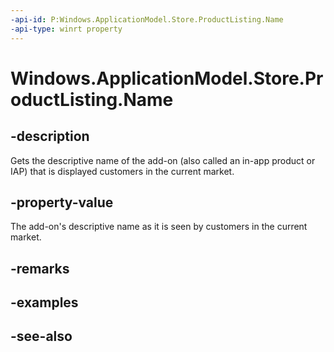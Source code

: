 ----api-id: P:Windows.ApplicationModel.Store.ProductListing.Name
-api-type: winrt property
---<!-- Property syntaxpublic string Name { get; }--># Windows.ApplicationModel.Store.ProductListing.Name## -descriptionGets the descriptive name of the add-on (also called an in-app product or IAP) that is displayed customers in the current market.## -property-valueThe add-on's descriptive name as it is seen by customers in the current market.## -remarks## -examples## -see-also